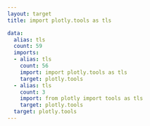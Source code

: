 ```yaml
---
layout: target
title: import plotly.tools as tls

data:
  alias: tls
  count: 59
  imports:
  - alias: tls
    count: 56
    import: import plotly.tools as tls
    target: plotly.tools
  - alias: tls
    count: 3
    import: from plotly import tools as tls
    target: plotly.tools
  target: plotly.tools
---
```

